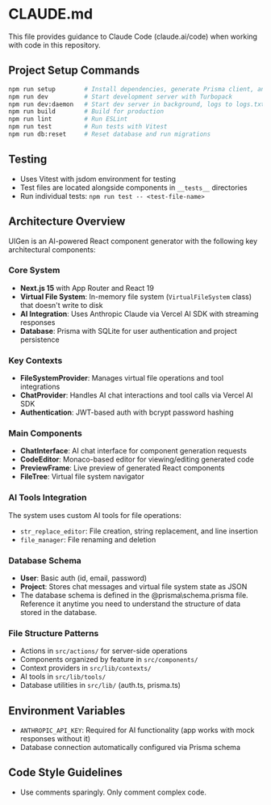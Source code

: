 # CLAUDE.md

This file provides guidance to Claude Code (claude.ai/code) when working with code in this repository.

## Project Setup Commands

```bash
npm run setup        # Install dependencies, generate Prisma client, and run migrations
npm run dev          # Start development server with Turbopack
npm run dev:daemon   # Start dev server in background, logs to logs.txt
npm run build        # Build for production
npm run lint         # Run ESLint
npm run test         # Run tests with Vitest
npm run db:reset     # Reset database and run migrations
```

## Testing
- Uses Vitest with jsdom environment for testing
- Test files are located alongside components in `__tests__` directories
- Run individual tests: `npm run test -- <test-file-name>`

## Architecture Overview

UIGen is an AI-powered React component generator with the following key architectural components:

### Core System
- **Next.js 15** with App Router and React 19
- **Virtual File System**: In-memory file system (`VirtualFileSystem` class) that doesn't write to disk
- **AI Integration**: Uses Anthropic Claude via Vercel AI SDK with streaming responses
- **Database**: Prisma with SQLite for user authentication and project persistence

### Key Contexts
- **FileSystemProvider**: Manages virtual file operations and tool integrations
- **ChatProvider**: Handles AI chat interactions and tool calls via Vercel AI SDK
- **Authentication**: JWT-based auth with bcrypt password hashing

### Main Components
- **ChatInterface**: AI chat interface for component generation requests
- **CodeEditor**: Monaco-based editor for viewing/editing generated code
- **PreviewFrame**: Live preview of generated React components
- **FileTree**: Virtual file system navigator

### AI Tools Integration
The system uses custom AI tools for file operations:
- `str_replace_editor`: File creation, string replacement, and line insertion
- `file_manager`: File renaming and deletion

### Database Schema
- **User**: Basic auth (id, email, password)
- **Project**: Stores chat messages and virtual file system state as JSON
- The database schema is defined in the @prisma\schema.prisma file. Reference it anytime you need to understand the structure of data stored in the database.

### File Structure Patterns
- Actions in `src/actions/` for server-side operations
- Components organized by feature in `src/components/`
- Context providers in `src/lib/contexts/`
- AI tools in `src/lib/tools/`
- Database utilities in `src/lib/` (auth.ts, prisma.ts)

## Environment Variables
- `ANTHROPIC_API_KEY`: Required for AI functionality (app works with mock responses without it)
- Database connection automatically configured via Prisma schema

## Code Style Guidelines
- Use comments sparingly. Only comment complex code.